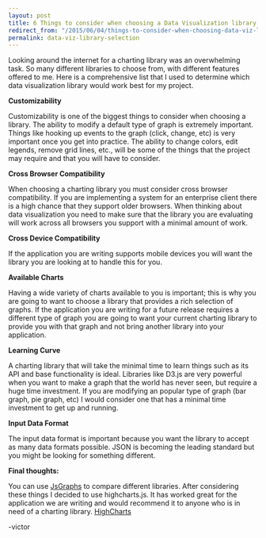 ```yaml
---
layout: post
title: 6 Things to consider when choosing a Data Visualization library
redirect_from: "/2015/06/04/things-to-consider-when-choosing-data-viz-library/"
permalink: data-viz-library-selection
---
```


Looking around the internet for a charting library was an overwhelming task. So many different libraries to choose from, with different features offered to me. Here is a comprehensive list that I used to determine which data visualization library would work best for my project.

**Customizability**

Customizability is one of the biggest things to consider when choosing a library. The ability to modify a default type of graph is extremely important. Things like hooking up events to the graph (click, change, etc) is very important once you get into practice. The ability to change colors, edit legends, remove grid lines, etc., will be some of the things that the project may require and that you will have to consider.

**Cross Browser Compatibility**

When choosing a charting library you must consider cross browser compatibility. If you are implementing a system for an enterprise client there is a high chance that they support older browsers. When thinking about data visualization you need to make sure that the library you are evaluating will work across all browsers you support with a minimal amount of work.

**Cross Device Compatibility**

If the application you are writing supports mobile devices you will want the library you are looking at to handle this for you.

**Available Charts**

Having a wide variety of charts available to you is important; this is why you are going to want to choose a library that provides a rich selection of graphs. If the application you are writing for a future release requires a different type of graph you are going to want your current charting library to provide you with that graph and not bring another library into your application.

**Learning Curve**

A charting library that will take the minimal time to learn things such as its API and base functionality is ideal. Libraries like D3.js are very powerful when you want to make a graph that the world has never seen, but require a huge time investment. If you are modifying an popular type of graph (bar graph, pie graph, etc) I would consider one that has a minimal time investment to get up and running.

**Input Data Format**

The input data format is important because you want the library to accept as many data formats possible. JSON is becoming the leading standard but you might be looking for something different.

**Final thoughts:**

You can use [JsGraphs](http://www.jsgraphs.com) to compare different libraries. After considering these things I decided to use highcharts.js. It has worked great for the application we are writing and would recommend it to anyone who is in need of a charting library. [HighCharts](http://www.highcharts.com/)

-victor